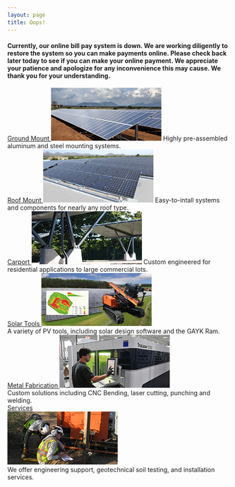 ```yaml
---
layout: page
title: Oops!
---
```


<h4>Currently, our online bill pay system is down. We are working diligently to restore the system so you can make payments online.  Please check back later today to see if you can make your online payment.
We appreciate your patience and apologize for any inconvenience this may cause.  We thank you for your understanding.
</h4> 
<section class="row">

<div class="col-md-4 col-sm-4 col-xs-12 system-options">
<a href="ground-mount.html">Ground Mount
<img src="images/products-services-ground-mount.jpg"  class="img-responsive" alt="FS Ground Mount System"></a>
<span class="description">Highly pre-assembled aluminum and steel mounting systems.</span>
</div>

<div class="col-md-4 col-sm-4 col-xs-12 system-options">
<a href="roof-mount.html">Roof Mount
<img src="images/products-services-roof-mount.jpg" class="img-responsive" alt="Windsafe Roof Mount System"></a>
<span class="description">Easy-to-intall systems and components for nearly any roof type.</span>
</div>

<div class="col-md-4 col-sm-4 col-xs-12 system-options">
<a href="carport.html">Carport
<img src="images/products-services-carport.jpg" class="img-responsive" alt="Carport Mounting System"></a>
<span class="description">Custom engineered for residential applications to large commercial lots.</span>
</div>

</section>
<div class="section"></div>
<section class="row">

<div class="col-md-4 col-sm-4 col-xs-12 system-options">
<a href="solar-tools.html">Solar Tools
<img src="images/products-services-solar-tools.jpg" class="img-responsive"  alt="FS System"></a><br>
<span class="description">A variety of PV tools, including solar design software and the GAYK Ram.</span>
</div>

<div class="col-md-4 col-sm-4 col-xs-12 system-options">
<a href="metal-fabrication.html">Metal Fabrication
<img src="images/products-services-metal-fabrication.jpg" class="img-responsive" alt="Metal Fabrication"></a><br>
<span class="description">Custom solutions including CNC Bending, laser cutting, punching and welding.</span>
</div>

<div class="col-md-4 col-sm-4 col-xs-12 system-options">
<a href="services.html">Services<br>
<img src="images/products-services-geotech-services.jpg" class="img-responsive" alt="Geotechnical Services"></a><br>
<span class="description">We offer engineering support, geotechnical soil testing, and installation services.</span>
 </div>
</section> 